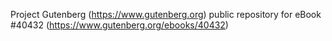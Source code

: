 Project Gutenberg (https://www.gutenberg.org) public repository for eBook #40432 (https://www.gutenberg.org/ebooks/40432)
